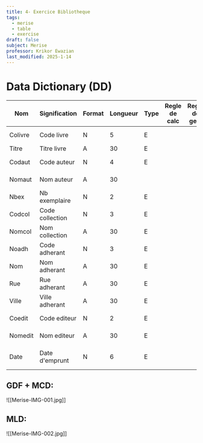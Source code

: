 ```yaml
---
title: 4- Exercice Bibliotheque
tags:
  - merise
  - table
  - exercise
draft: false
subject: Merise
professor: Krikor Ewazian
last_modified: 2025-1-14
---
```

# Data Dictionary (DD)

| Nom     | Signification   | Format | Longueur | Type | Regle de calc | Regle de gest | Document              |
| ------- | --------------- | ------ | -------- | ---- | ------------- | ------------- | --------------------- |
| Colivre | Code livre      | N      | 5        | E    |               |               | Fiche de livre        |
| Titre   | Titre livre     | A      | 30       | E    |               |               | //                    |
| Codaut  | Code auteur     | N      | 4        | E    |               |               | Fiche auteur          |
| Nomaut  | Nom auteur      | A      | 30       |      |               |               | Fiche auteur          |
| Nbex    | Nb exemplaire   | N      | 2        | E    |               |               | //                    |
| Codcol  | Code collection | N      | 3        | E    |               |               | Liste des collections |
| Nomcol  | Nom collection  | A      | 30       | E    |               |               | Liste des collections |
| Noadh   | Code adherant   | N      | 3        | E    |               |               | Fiche adherant        |
| Nom     | Nom adherant    | A      | 30       | E    |               |               | Fiche adherant        |
| Rue     | Rue adherant    | A      | 30       | E    |               |               | Fiche adherant        |
| Ville   | Ville adherant  | A      | 30       | E    |               |               | Fiche adherant        |
| Coedit  | Code editeur    | N      | 2        | E    |               |               | Liste editeurs        |
| Nomedit | Nom editeur     | A      | 30       | E    |               |               | Liste editeurs        |
| Date    | Date d'emprunt  | N      | 6        | E    |               |               | Demande de e tretien  |

## GDF + MCD:
![[Merise-IMG-001.jpg]]

## MLD:
![[Merise-IMG-002.jpg]]